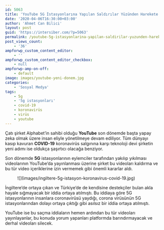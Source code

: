 ```yaml
---
id: 5063
title: 'YouTube 5G İstasyonlarına Yapılan Saldırılar Yüzünden Harekete Geçti'
date: '2020-04-06T16:30:00+03:00'
author: 'Ahmet Can Bilici'
layout: post
guid: 'https://intersiber.com/?p=5063'
permalink: /youtube-5g-istasyonlarina-yapilan-saldirilar-yuzunden-harekete-gecti/
post_views_count:
    - '36'
ampforwp_custom_content_editor:
    - ''
ampforwp_custom_content_editor_checkbox:
    - null
ampforwp-amp-on-off:
    - default
image: images/youtube-yeni-donem.jpg
categories:
    - 'Sosyal Medya'
tags:
    - 5g
    - '5g istasyonları'
    - covid-19
    - koronavirüs
    - virüs
    - youtube
---
```


Çatı şirket Alphabet’in sahibi olduğu **YouTube** son dönemde başta yapay zeka olmak üzere insan eliyle yönetilmeye devam ediliyor. Tüm dünyayı kasıp kavuran **COVID-19** koronavirüs salgınına karşı teknoloji devi şirketin yeni adımı ise oldukça şaşırtıcı olacağa benziyor.

Son dönemde **5G** istasyonlarının eylemciler tarafından yakılıp yıkılması videolarının YouTube’da yayınlanması üzerine şirket bu videoları kaldırma ve bu tür video içeriklerine izin vermemek gibi önemli kararlar aldı.

<figure class="wp-block-image size-large">![](images/ingiltere-5g-istasyon-koronavirus-covid-19.jpg)</figure>İngiltere’de ortaya çıkan ve Türkiye’de de kendisine destekçiler bulan akla hayale sığmayacak bir iddia ortaya atılmıştı. Bu iddiaya göre 5G istasyonlarının insanlara coronavirüsü yaydığı, corona virüsünün 5G istasyonlarından dolayı ortaya çıktığı gibi asılsız bir iddia ortaya atılmıştı.

YouTube ise bu saçma iddiaların hemen ardından bu tür videoları yayınlayanlar, bu konuda yorum yapanları platformda barındırmayacak ve derhal videoları silecek.